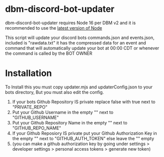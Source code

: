 # dbm-discord-bot-updater
dbm-discord-bot-updater requires Node 16 per DBM v2 and it is recommended to use the [latest version of Node](https://nodejs.org/en/)

This script will update your discord bots commands.json and events.json, included is "rawdata.txt" it has the compressed data
for an event and command that will automatically update your bot at 00:00 CDT or whenever the command is called by the BOT OWNER

# Installation
To Install this you must copy updater.mjs and updaterConfig.json to your bots directory, But you must also edit the config.
1. If your bots Github Repository IS private replace false with true next to "PRIVATE_REPO"
2. Put your Github Username in the empty "" next to "GITHUB_USERNAME"
3. Put your Github Repository Name in the empty "" next to "GITHUB_REPO_NAME"
4. If your Github Reposiory IS private put your Github Authorization Key in the empty "" next to "GITHUB_AUTH_TOKEN" else leave the "" empty
5. (you can make a github authorization key by going under settings > developer settings > personal access tokens > generate new token)
